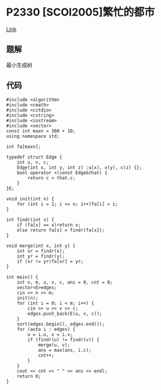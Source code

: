# P2330 [SCOI2005]繁忙的都市

[Link](https://www.luogu.org/problemnew/show/P2330)

## 题解

最小生成树

## 代码

    #include <algorithm>
    #include <cmath>
    #include <cstdio>
    #include <cstring>
    #include <iostream>
    #include <vector>
    const int maxn = 300 + 10;
    using namespace std;

    int fa[maxn];

    typedef struct Edge {
        int u, v, c;
        Edge(int x, int y, int z) :u(x), v(y), c(z) {};
        bool operator <(const Edge&that) {
            return c < that.c;
        }
    }E;

    void init(int n) {
        for (int i = 1; i <= n; i++)fa[i] = i;
    }

    int findr(int x) {
        if (fa[x] == x)return x;
        else return fa[x] = findr(fa[x]);
    }

    void merge(int x, int y) {
        int xr = findr(x);
        int yr = findr(y);
        if (xr != yr)fa[xr] = yr;
    }

    int main() {
        int n, m, u, v, c, ans = 0, cnt = 0;
        vector<E>edges;
        cin >> n >> m;
        init(n);
        for (int i = 0; i < m; i++) {
            cin >> u >> v >> c;
            edges.push_back(E(u, v, c));
        }
        sort(edges.begin(), edges.end());
        for (auto i : edges) {
            u = i.u, v = i.v;
            if (findr(u) != findr(v)) {
                merge(u, v);
                ans = max(ans, i.c);
                cnt++;
            }
        }
        cout << cnt << " " << ans << endl;
        return 0;
    }